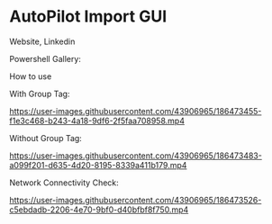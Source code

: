 # AutoPilot Import GUI

Website, Linkedin

Powershell Gallery:

How to use


With Group Tag:


https://user-images.githubusercontent.com/43906965/186473455-f1e3c468-b243-4a18-9df6-2f5faa708958.mp4


Without Group Tag:



https://user-images.githubusercontent.com/43906965/186473483-a099f201-d635-4d20-8195-8339a411b179.mp4


Network Connectivity Check:



https://user-images.githubusercontent.com/43906965/186473526-c5ebdadb-2206-4e70-9bf0-d40bfbf8f750.mp4

